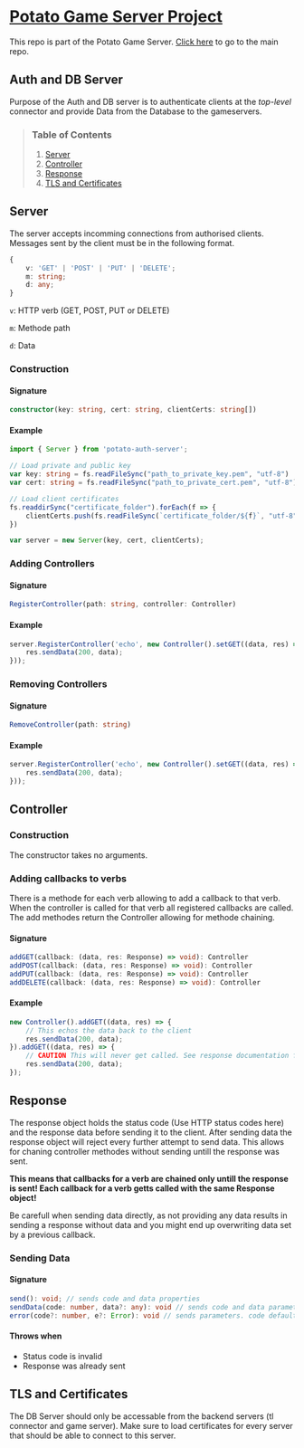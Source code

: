 # [Potato Game Server Project](https://github.com/Xenira/potato)
This repo is part of the Potato Game Server. [Click here](https://github.com/Xenira/potato) to go to the main repo.
## Auth and DB Server

Purpose of the Auth and DB server is to authenticate clients at the *top-level* connector and provide Data from the Database to the gameservers.
> ### Table of Contents
> 1. [Server](#server)
> 2. [Controller](#controller)
> 3. [Response](#response)
> 4. [TLS and Certificates](#tls)

## Server
The server accepts incomming connections from authorised clients. Messages sent by the client must be in the following format.
```ts
{
    v: 'GET' | 'POST' | 'PUT' | 'DELETE';
    m: string;
    d: any;
}
```
`v`: HTTP verb (GET, POST, PUT or DELETE)

`m`: Methode path

`d`: Data

### Construction
#### Signature
```ts
constructor(key: string, cert: string, clientCerts: string[])
```
#### Example
```ts
import { Server } from 'potato-auth-server';

// Load private and public key
var key: string = fs.readFileSync("path_to_private_key.pem", "utf-8")
var cert: string = fs.readFileSync("path_to_private_cert.pem", "utf-8")

// Load client certificates
fs.readdirSync("certificate_folder").forEach(f => {
    clientCerts.push(fs.readFileSync(`certificate_folder/${f}`, "utf-8"));
})

var server = new Server(key, cert, clientCerts);
```
### Adding Controllers
#### Signature
```ts
RegisterController(path: string, controller: Controller)
```
#### Example
```ts
server.RegisterController('echo', new Controller().setGET((data, res) => {
    res.sendData(200, data);
}));
```
### Removing Controllers
#### Signature
```ts
RemoveController(path: string)
```
#### Example
```ts
server.RegisterController('echo', new Controller().setGET((data, res) => {
    res.sendData(200, data);
}));
```
## Controller
### Construction
The constructor takes no arguments.
### Adding callbacks to verbs
There is a methode for each verb allowing to add a callback to that verb. When the controller is called for that verb all registered callbacks are called. The add methodes return the Controller allowing for methode chaining.
#### Signature
```ts
addGET(callback: (data, res: Response) => void): Controller
addPOST(callback: (data, res: Response) => void): Controller
addPUT(callback: (data, res: Response) => void): Controller
addDELETE(callback: (data, res: Response) => void): Controller
```
#### Example
```ts
new Controller().addGET((data, res) => {
    // This echos the data back to the client
    res.sendData(200, data);
}).addGET((data, res) => {
    // CAUTION This will never get called. See response documentation for details
    res.sendData(200, data);
});
```
## Response
The response object holds the status code (Use HTTP status codes here) and the response data before sending it to the client. After sending data the response object will reject every further attempt to send data. This allows for chaning controller methodes without sending untill the response was sent. 

**This means that callbacks for a verb are chained only untill the response is sent! Each callback for a verb getts called with the same Response object!**

Be carefull when sending data directly, as not providing any data results in sending a response without data and you might end up overwriting data set by a previous callback.
### Sending Data
#### Signature
```ts
send(): void; // sends code and data properties
sendData(code: number, data?: any): void // sends code and data parameters
error(code?: number, e?: Error): void // sends parameters. code defaults to 400, e uses the message
```
#### Throws when
- Status code is invalid
- Response was already sent

## TLS and Certificates <a name="tls"></a>
The DB Server should only be accessable from the backend servers (tl connector and game server). Make sure to load certificates for every server that should be able to connect to this server.

